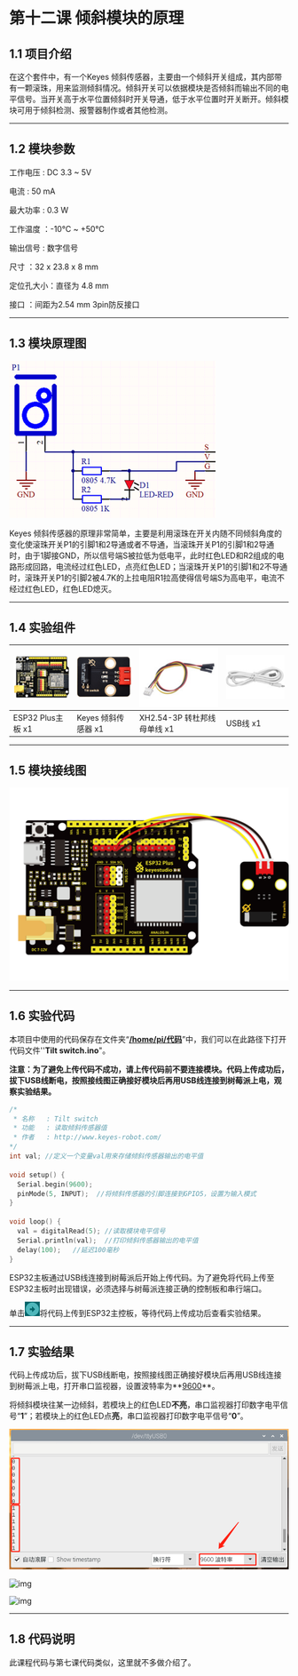 # 第十二课 倾斜模块的原理

## 1.1 项目介绍

在这个套件中，有一个Keyes 倾斜传感器，主要由一个倾斜开关组成，其内部带有一颗滚珠，用来监测倾斜情况。倾斜开关可以依据模块是否倾斜而输出不同的电平信号。当开关高于水平位置倾斜时开关导通，低于水平位置时开关断开。倾斜模块可用于倾斜检测、报警器制作或者其他检测。

---

## 1.2 模块参数

工作电压 : DC 3.3 ~ 5V 

电流 : 50 mA

最大功率 : 0.3 W

工作温度 ：-10°C ~ +50°C

输出信号 : 数字信号

尺寸 ：32 x 23.8 x 8 mm

定位孔大小：直径为 4.8 mm

接口 ：间距为2.54 mm 3pin防反接口

---

## 1.3 模块原理图

![img](media/121301.png)

Keyes 倾斜传感器的原理非常简单，主要是利用滚珠在开关内随不同倾斜角度的变化使滚珠开关P1的引脚1和2导通或者不导通，当滚珠开关P1的引脚1和2导通时，由于1脚接GND，所以信号端S被拉低为低电平，此时红色LED和R2组成的电路形成回路，电流经过红色LED，点亮红色LED；当滚珠开关P1的引脚1和2不导通时，滚珠开关P1的引脚2被4.7K的上拉电阻R1拉高使得信号端S为高电平，电流不经过红色LED，红色LED熄灭。


---

## 1.4 实验组件

| ![img](media/KS5016.png) | ![img](media/KE4017.png) | ![img](media/3pin.jpg)       | ![img](media/USB.jpg) |
| ------------------------ | ------------------------ | ---------------------------- | --------------------- |
| ESP32 Plus主板 x1        | Keyes 倾斜传感器 x1      | XH2.54-3P 转杜邦线母单线  x1 | USB线  x1             |

---

## 1.5 模块接线图

![img](media/121501.png)

---

## 1.6 实验代码

本项目中使用的代码保存在文件夹“<u>**/home/pi/代码**</u>”中，我们可以在此路径下打开代码文件''**Tilt switch.ino**"。

**注意：为了避免上传代码不成功，请上传代码前不要连接模块。代码上传成功后，拔下USB线断电，按照接线图正确接好模块后再用USB线连接到树莓派上电，观察实验结果。**

```c++
/*
 * 名称   : Tilt switch
 * 功能   : 读取倾斜传感器值
 * 作者   : http://www.keyes-robot.com/ 
*/
int val; //定义一个变量val用来存储倾斜传感器输出的电平值

void setup() {
  Serial.begin(9600);
  pinMode(5, INPUT);  //将倾斜传感器的引脚连接到GPIO5，设置为输入模式
}

void loop() {
  val = digitalRead(5); //读取模块电平信号
  Serial.println(val);  //打印倾斜传感器输出的电平值
  delay(100);   //延迟100毫秒
}
```

ESP32主板通过USB线连接到树莓派后开始上传代码。为了避免将代码上传至ESP32主板时出现错误，必须选择与树莓派连接正确的控制板和串行端口。

单击![img](media/wps17.jpg)将代码上传到ESP32主控板，等待代码上传成功后查看实验结果。

---

## 1.7 实验结果

代码上传成功后，拔下USB线断电，按照接线图正确接好模块后再用USB线连接到树莓派上电，打开串口监视器，设置波特率为**<u>9600</u>**。

将倾斜模块往某一边倾斜，若模块上的红色LED**不亮**，串口监视器打印数字电平信号“**1**”；若模块上的红色LED点**亮**，串口监视器打印数字电平信号“**0**”。

![img](media/121701.png)

![img](media/121702.png)

![img](media/121703.png)

---

## 1.8 代码说明

此课程代码与第七课代码类似，这里就不多做介绍了。

